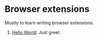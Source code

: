 # Browser extensions

Mostly to learn writing browser extensions.

1. [Hello World](./helloWorld/): Just greet.